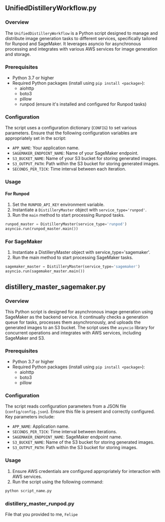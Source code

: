 ## UnifiedDistilleryWorkflow.py

### Overview

The `UnifiedDistilleryWorkflow` is a Python script designed to manage and distribute image generation tasks to different services, specifically tailored for Runpod and SageMaker. It leverages asyncio for asynchronous processing and integrates with various AWS services for image generation and storage.

### Prerequisites

- Python 3.7 or higher
- Required Python packages (install using `pip install <package>`):
  - aiohttp
  - boto3
  - pillow
  - runpod (ensure it's installed and configured for Runpod tasks)
  
### Configuration

The script uses a configuration dictionary (`CONFIG`) to set various parameters. Ensure that the following configuration variables are appropriately set in the script:

- `APP_NAME`: Your application name.
- `SAGEMAKER_ENDPOINT_NAME`: Name of your SageMaker endpoint.
- `S3_BUCKET_NAME`: Name of your S3 bucket for storing generated images.
- `S3_OUTPUT_PATH`: Path within the S3 bucket for storing generated images.
- `SECONDS_PER_TICK`: Time interval between each iteration.

### Usage

#### For Runpod

1. Set the `RUNPOD_API_KEY` environment variable.
2. Instantiate a `DistilleryMaster` object with `service_type='runpod'`.
3. Run the `main` method to start processing Runpod tasks.

```python
runpod_master = DistilleryMaster(service_type='runpod')
asyncio.run(runpod_master.main())
```

### For SageMaker

1. Instantiate a DistilleryMaster object with service_type='sagemaker'.
2. Run the main method to start processing SageMaker tasks.

```python
sagemaker_master = DistilleryMaster(service_type='sagemaker')
asyncio.run(sagemaker_master.main())
```


## distillery_master_sagemaker.py

### Overview

This Python script is designed for asynchronous image generation using SageMaker as the backend service. It continually checks a generation queue for tasks, processes them asynchronously, and uploads the generated images to an S3 bucket. The script uses the `asyncio` library for concurrent operations and integrates with AWS services, including SageMaker and S3.

### Prerequisites

- Python 3.7 or higher
- Required Python packages (install using `pip install <package>`):
  - aiohttp
  - boto3
  - pillow

### Configuration

The script reads configuration parameters from a JSON file (`config/config.json`). Ensure this file is present and correctly configured. Key parameters include:

- `APP_NAME`: Application name.
- `SECONDS_PER_TICK`: Time interval between iterations.
- `SAGEMAKER_ENDPOINT_NAME`: SageMaker endpoint name.
- `S3_BUCKET_NAME`: Name of the S3 bucket for storing generated images.
- `S3_OUTPUT_PATH`: Path within the S3 bucket for storing images.

### Usage

1. Ensure AWS credentials are configured appropriately for interaction with AWS services.
2. Run the script using the following command:

```bash
python script_name.py
```

### distillery_master_runpod.py

File that you provided to me, `Felipe`
